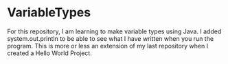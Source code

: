 # VariableTypes

For this repository, I am learning to make variable types using Java.
I added system.out.println to be able to see what I have written when you run the program. 
This is more or less an extension of my last repository when I created a Hello World Project. 